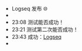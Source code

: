 - Logseq 发布 🌐
-
- 23:08 测试能否成功！
- 23:21 测试第二次能否成功！
- 23:43 成功：[Logseq](https://xn--4gqta1h0zg9yuu7a.fun/LogseqWeb/)
-